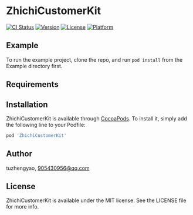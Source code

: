 # ZhichiCustomerKit

[![CI Status](https://img.shields.io/travis/tuzhengyao/ZhichiCustomerKit.svg?style=flat)](https://travis-ci.org/tuzhengyao/ZhichiCustomerKit)
[![Version](https://img.shields.io/cocoapods/v/ZhichiCustomerKit.svg?style=flat)](https://cocoapods.org/pods/ZhichiCustomerKit)
[![License](https://img.shields.io/cocoapods/l/ZhichiCustomerKit.svg?style=flat)](https://cocoapods.org/pods/ZhichiCustomerKit)
[![Platform](https://img.shields.io/cocoapods/p/ZhichiCustomerKit.svg?style=flat)](https://cocoapods.org/pods/ZhichiCustomerKit)

## Example

To run the example project, clone the repo, and run `pod install` from the Example directory first.

## Requirements

## Installation

ZhichiCustomerKit is available through [CocoaPods](https://cocoapods.org). To install
it, simply add the following line to your Podfile:

```ruby
pod 'ZhichiCustomerKit'
```

## Author

tuzhengyao, 905430956@qq.com

## License

ZhichiCustomerKit is available under the MIT license. See the LICENSE file for more info.
